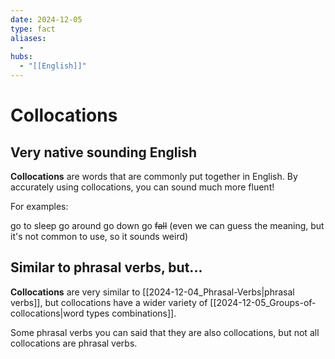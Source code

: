 ```yaml
---
date: 2024-12-05
type: fact
aliases:
  -
hubs:
  - "[[English]]"
---
```


# Collocations


## Very native sounding English

**Collocations** are words that are commonly put together in English. By accurately using collocations, you can sound much more fluent!

For examples:

go to sleep
go around
go down
go ~~fall~~ (even we can guess the meaning, but it's not common to use, so it sounds weird)


## Similar to phrasal verbs, but...

**Collocations** are very similar to [[2024-12-04_Phrasal-Verbs|phrasal verbs]], but collocations have a wider variety of [[2024-12-05_Groups-of-collocations|word types combinations]].

Some phrasal verbs you can said that they are also collocations, but not all collocations are phrasal verbs.
